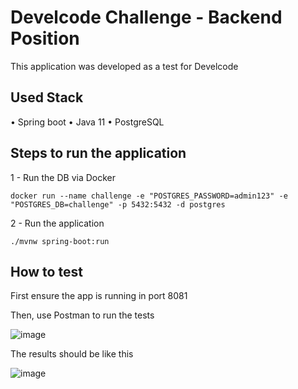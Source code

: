 # Develcode Challenge - Backend Position

This application was developed as a test for Develcode

## Used Stack

• Spring boot
• Java 11
• PostgreSQL

## Steps to run the application

1 - Run the DB via Docker

```docker run --name challenge -e "POSTGRES_PASSWORD=admin123" -e "POSTGRES_DB=challenge" -p 5432:5432 -d postgres```

2 - Run the application

```./mvnw spring-boot:run```

## How to test

First ensure the app is running in port 8081

Then, use Postman to run the tests

![image](https://user-images.githubusercontent.com/76009721/136308814-74f043cb-3051-4e9a-969a-84c2f789ad1d.png)

The results should be like this

![image](https://user-images.githubusercontent.com/76009721/136308863-ce46fd60-c59a-470b-88a7-9e04f754baaf.png)
